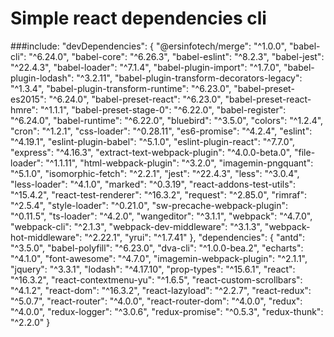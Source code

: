 ﻿# Simple react dependencies cli
###include:
"devDependencies": {
    "@ersinfotech/merge": "^1.0.0",
    "babel-cli": "^6.24.0",
    "babel-core": "^6.26.3",
    "babel-eslint": "^8.2.3",
    "babel-jest": "^22.4.3",
    "babel-loader": "^7.1.4",
    "babel-plugin-import": "^1.7.0",
    "babel-plugin-lodash": "^3.2.11",
    "babel-plugin-transform-decorators-legacy": "^1.3.4",
    "babel-plugin-transform-runtime": "^6.23.0",
    "babel-preset-es2015": "^6.24.0",
    "babel-preset-react": "^6.23.0",
    "babel-preset-react-hmre": "^1.1.1",
    "babel-preset-stage-0": "^6.22.0",
    "babel-register": "^6.24.0",
    "babel-runtime": "^6.22.0",
    "bluebird": "^3.5.0",
    "colors": "^1.2.4",
    "cron": "^1.2.1",
    "css-loader": "^0.28.11",
    "es6-promise": "^4.2.4",
    "eslint": "^4.19.1",
    "eslint-plugin-babel": "^5.1.0",
    "eslint-plugin-react": "^7.7.0",
    "express": "^4.16.3",
    "extract-text-webpack-plugin": "^4.0.0-beta.0",
    "file-loader": "^1.1.11",
    "html-webpack-plugin": "^3.2.0",
    "imagemin-pngquant": "^5.1.0",
    "isomorphic-fetch": "^2.2.1",
    "jest": "^22.4.3",
    "less": "^3.0.4",
    "less-loader": "^4.1.0",
    "marked": "^0.3.19",
    "react-addons-test-utils": "^15.4.2",
    "react-test-renderer": "^16.3.2",
    "request": "^2.85.0",
    "rimraf": "^2.5.4",
    "style-loader": "^0.21.0",
    "sw-precache-webpack-plugin": "^0.11.5",
    "ts-loader": "^4.2.0",
    "wangeditor": "^3.1.1",
    "webpack": "^4.7.0",
    "webpack-cli": "^2.1.3",
    "webpack-dev-middleware": "^3.1.3",
    "webpack-hot-middleware": "^2.22.1",
    "yrui": "^1.7.41"
  },
  "dependencies": {
    "antd": "^3.5.0",
    "babel-polyfill": "^6.23.0",
    "dva-cli": "^1.0.0-bea.2",
    "echarts": "^4.1.0",
    "font-awesome": "^4.7.0",
    "imagemin-webpack-plugin": "^2.1.1",
    "jquery": "^3.3.1",
    "lodash": "^4.17.10",
    "prop-types": "^15.6.1",
    "react": "^16.3.2",
    "react-contextmenu-yu": "^1.6.5",
    "react-custom-scrollbars": "^4.1.2",
    "react-dom": "^16.3.2",
    "react-lazyload": "^2.2.7",
    "react-redux": "^5.0.7",
    "react-router": "^4.0.0",
    "react-router-dom": "^4.0.0",
    "redux": "^4.0.0",
    "redux-logger": "^3.0.6",
    "redux-promise": "^0.5.3",
    "redux-thunk": "^2.2.0"
  }
